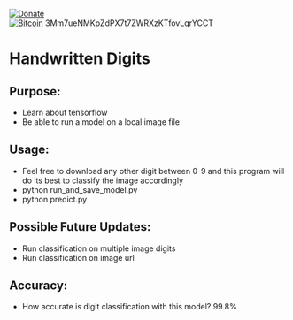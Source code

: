 [![Donate](https://img.shields.io/static/v1.svg?label=Donate&color=informational&message=PayPal)](https://www.paypal.com/cgi-bin/webscr?cmd=_s-xclick&hosted_button_id=YUV3GZF22HZQC&source=url)
 </br>
[![Bitcoin](https://img.shields.io/static/v1.svg?label=Donate&color=informational&message=Bitcoin)](https://paxful.com/?r=zGMQymwDNQW)
3Mm7ueNMKpZdPX7t7ZWRXzKTfovLqrYCCT

# Handwritten Digits

## Purpose:
- Learn about tensorflow
- Be able to run a model on a local image file

## Usage:
- Feel free to download any other digit between 0-9 and this program will do its best to classify the image accordingly
- python run_and_save_model.py
- python predict.py

## Possible Future Updates:
- Run classification on multiple image digits
- Run classification on image url

## Accuracy:
- How accurate is digit classification with this model? 99.8%
